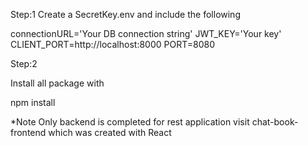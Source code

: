 Step:1
Create a SecretKey.env and include the following

connectionURL='Your DB connection string'
JWT_KEY='Your key'
CLIENT_PORT=http://localhost:8000
PORT=8080

Step:2

Install all package with 

npm install

*Note
Only backend is completed for rest application visit chat-book-frontend which was created with React
